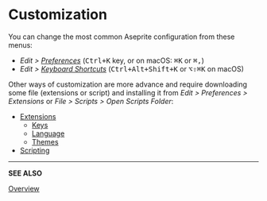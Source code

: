 # Customization

You can change the most common Aseprite configuration from these menus:

* *Edit > [Preferences](preferences.md)* (<kbd>Ctrl+K</kbd> key, or on macOS: <kbd>⌘K</kbd> or <kbd>⌘,</kbd>)
* *Edit > [Keyboard Shortcuts](keyboard-shortcuts.md)* (<kbd>Ctrl+Alt+Shift+K</kbd> or <kbd>⌥⇧⌘K</kbd> on macOS)

Other ways of customization are more advance and require downloading
some file (extensions or script) and installing it from *Edit >
Preferences > Extensions* or *File > Scripts > Open Scripts Folder*:

* [Extensions](extensions.md)
  * [Keys](extensions/keys.md)
  * [Language](extensions/language.md)
  * [Themes](extensions/themes.md)
* [Scripting](scripting.md)

---

**SEE ALSO**

[Overview](overview.md)

